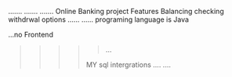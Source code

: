 .......
.......
.......
Online Banking project 
Features 
Balancing checking 
withdrwal options 
......
......
programing language is Java 
>>>
...no Frontend
>>>>>
>>>>>...
>>>>
>>>> MY sql intergrations
....
....
